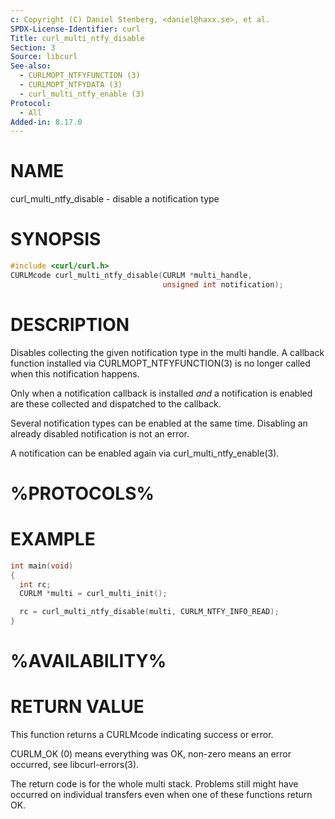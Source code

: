 ```yaml
---
c: Copyright (C) Daniel Stenberg, <daniel@haxx.se>, et al.
SPDX-License-Identifier: curl
Title: curl_multi_ntfy_disable
Section: 3
Source: libcurl
See-also:
  - CURLMOPT_NTFYFUNCTION (3)
  - CURLMOPT_NTFYDATA (3)
  - curl_multi_ntfy_enable (3)
Protocol:
  - All
Added-in: 8.17.0
---
```


# NAME

curl_multi_ntfy_disable - disable a notification type

# SYNOPSIS

~~~c
#include <curl/curl.h>
CURLMcode curl_multi_ntfy_disable(CURLM *multi_handle,
                                  unsigned int notification);
~~~

# DESCRIPTION

Disables collecting the given notification type in the multi handle. A
callback function installed via CURLMOPT_NTFYFUNCTION(3) is no longer
called when this notification happens.

Only when a notification callback is installed *and* a notification
is enabled are these collected and dispatched to the callback.

Several notification types can be enabled at the same time. Disabling
an already disabled notification is not an error.

A notification can be enabled again via curl_multi_ntfy_enable(3).

# %PROTOCOLS%

# EXAMPLE

~~~c
int main(void)
{
  int rc;
  CURLM *multi = curl_multi_init();

  rc = curl_multi_ntfy_disable(multi, CURLM_NTFY_INFO_READ);
}
~~~

# %AVAILABILITY%

# RETURN VALUE

This function returns a CURLMcode indicating success or error.

CURLM_OK (0) means everything was OK, non-zero means an error occurred, see
libcurl-errors(3).

The return code is for the whole multi stack. Problems still might have
occurred on individual transfers even when one of these functions return OK.
